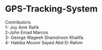 # GPS-Tracking-System

Contributors:
<br>
1- Joy Amir Rafik
<br>
2-John Emad Marcos
<br>
3- George Wageeh Shamshoon Khalifa
<br>
4- Habiba Mounir Sayed Abd El-Rahim
